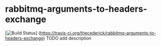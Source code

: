 # rabbitmq-arguments-to-headers-exchange

[![Build Status](https://travis-ci.org/thecederick/rabbitmq-arguments-to-headers-exchange.svg?branch=master)]
(https://travis-ci.org/thecederick/rabbitmq-arguments-to-headers-exchange)
TODO add description
